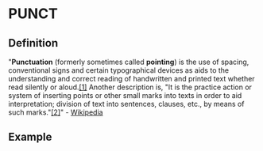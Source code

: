 # PUNCT

## Definition

"**Punctuation** \(formerly sometimes called **pointing**\) is the use of spacing, conventional signs and certain typographical devices as aids to the understanding and correct reading of handwritten and printed text whether read silently or aloud.[\[1\]](https://en.wikipedia.org/wiki/Punctuation#cite_note-1) Another description is, "It is the practice action or system of inserting points or other small marks into texts in order to aid interpretation; division of text into sentences, clauses, etc., by means of such marks."[\[2\]](https://en.wikipedia.org/wiki/Punctuation#cite_note-2)" - [Wikipedia](https://en.wikipedia.org/wiki/Punctuation)

## Example

